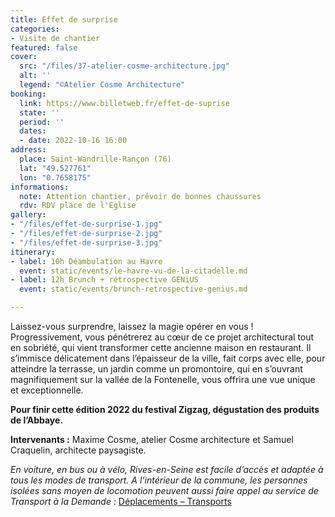 ```yaml
---
title: Effet de surprise
categories:
- Visite de chantier
featured: false
cover:
  src: "/files/37-atelier-cosme-architecture.jpg"
  alt: ''
  legend: "©Atelier Cosme Architecture"
booking:
  link: https://www.billetweb.fr/effet-de-suprise
  state: ''
  period: ''
  dates:
  - date: 2022-10-16 16:00
address:
  place: Saint-Wandrille-Rançon (76)
  lat: "49.527761"
  lon: "0.7658175"
informations:
  note: Attention chantier, prévoir de bonnes chaussures
  rdv: RDV place de l'Eglise
gallery:
- "/files/effet-de-surprise-1.jpg"
- "/files/effet-de-surprise-2.jpg"
- "/files/effet-de-surprise-3.jpg"
itinerary:
- label: 10h Déambulation au Havre
  event: static/events/le-havre-vu-de-la-citadelle.md
- label: 12h Brunch + rétrospective GENiUS
  event: static/events/brunch-retrospective-genius.md

---
```

Laissez-vous surprendre, laissez la magie opérer en vous ! Progressivement, vous pénétrerez au cœur de ce projet architectural tout en sobriété, qui vient transformer cette ancienne maison en restaurant. Il s’immisce délicatement dans l’épaisseur de la ville, fait corps avec elle, pour atteindre la terrasse, un jardin comme un promontoire, qui en s’ouvrant magnifiquement sur la vallée de la Fontenelle, vous offrira une vue unique et exceptionnelle.

**Pour finir cette édition 2022 du festival Zigzag, dégustation des produits de l’Abbaye.**

**Intervenants :** Maxime Cosme, atelier Cosme architecture et Samuel Craquelin, architecte paysagiste.

_En voiture, en bus ou à vélo, Rives-en-Seine est facile d’accès et adaptée à tous les modes de transport. A l’intérieur de la commune, les personnes isolées sans moyen de locomotion peuvent aussi faire appel au service de Transport à la Demande :_ [Déplacements – Transports](https://www.rives-en-seine.fr/vivre/deplacements/)
